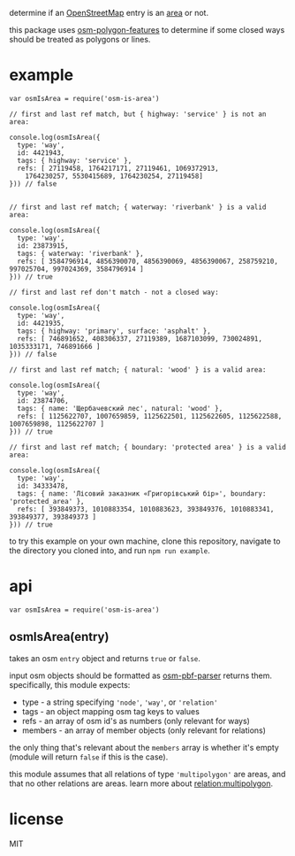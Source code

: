 determine if an [OpenStreetMap](http://openstreetmap.org/) entry is an [area](https://wiki.openstreetmap.org/wiki/Area) or not.

this package uses
[osm-polygon-features](https://www.npmjs.com/package/osm-polygon-features) to
determine if some closed ways should be treated as polygons or lines.

# example

```
var osmIsArea = require('osm-is-area')

// first and last ref match, but { highway: 'service' } is not an area:

console.log(osmIsArea({
  type: 'way',
  id: 4421943,
  tags: { highway: 'service' },
  refs: [ 27119458, 1764217171, 27119461, 1069372913,
    1764230257, 5530415689, 1764230254, 27119458]
})) // false


// first and last ref match; { waterway: 'riverbank' } is a valid area:

console.log(osmIsArea({
  type: 'way',
  id: 23873915,
  tags: { waterway: 'riverbank' },
  refs: [ 3584796914, 4856390070, 4856390069, 4856390067, 258759210, 997025704, 997024369, 3584796914 ]
})) // true

// first and last ref don't match - not a closed way:

console.log(osmIsArea({
  type: 'way',
  id: 4421935,
  tags: { highway: 'primary', surface: 'asphalt' },
  refs: [ 746891652, 408306337, 27119389, 1687103099, 730024891, 1035333171, 746891666 ]
})) // false

// first and last ref match; { natural: 'wood' } is a valid area:

console.log(osmIsArea({
  type: 'way',
  id: 23874706,
  tags: { name: 'Щербачевский лес', natural: 'wood' },
  refs: [ 1125622707, 1007659859, 1125622501, 1125622605, 1125622588, 1007659898, 1125622707 ]
})) // true

// first and last ref match; { boundary: 'protected area' } is a valid area:

console.log(osmIsArea({
  type: 'way',
  id: 34333478,
  tags: { name: 'Лісовий заказник «Григорівський бір»', boundary: 'protected_area' },
  refs: [ 393849373, 1010883354, 1010883623, 393849376, 1010883341, 393849377, 393849373 ]
})) // true
```

to try this example on your own machine, clone this repository, navigate to the
directory you cloned into, and run `npm run example`.

# api

```
var osmIsArea = require('osm-is-area')
```

## osmIsArea(entry)

takes an osm `entry` object and returns `true` or `false`.

input osm objects should be formatted as
[osm-pbf-parser](https://www.npmjs.com/package/osm-pbf-parser) returns them.
specifically, this module expects:

* type - a string specifying `'node'`, `'way'`, or `'relation'`
* tags - an object mapping osm tag keys to values
* refs - an array of osm id's as numbers (only relevant for ways)
* members - an array of member objects (only relevant for relations)

the only thing that's relevant about the `members` array is whether it's empty
(module will return `false` if this is the case).

this module assumes that all relations of type `'multipolygon'` are areas, and
that no other relations are areas. learn more about
[relation:multipolygon](https://wiki.openstreetmap.org/wiki/Relation:multipolygon).

# license

MIT

